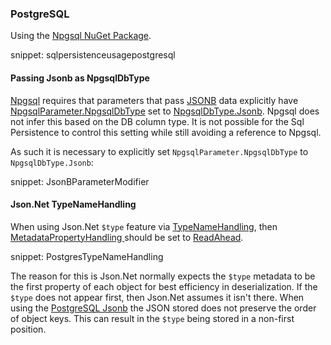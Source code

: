 
### PostgreSQL

Using the [Npgsql NuGet Package](https://www.nuget.org/packages/Npgsql/).

snippet: sqlpersistenceusagepostgresql


#### Passing Jsonb as NpgsqlDbType

[Npgsql](http://www.npgsql.org) requires that parameters that pass [JSONB](https://www.postgresql.org/docs/9.4/static/datatype-json.html) data explicitly have [NpgsqlParameter.NpgsqlDbType](http://www.npgsql.org/api/Npgsql.NpgsqlParameter.html#Npgsql_NpgsqlParameter_NpgsqlDbType) set to [Npgsql​Db​Type.Jsonb](http://www.npgsql.org/api/NpgsqlTypes.NpgsqlDbType.html). Npgsql does not infer this based on the DB column type. It is not possible for the Sql Persistence to control this setting while still avoiding a reference to Npgsql.

As such it is necessary to explicitly set `NpgsqlParameter.NpgsqlDbType` to `NpgsqlDbType.Jsonb`:

snippet: JsonBParameterModifier


#### Json.Net TypeNameHandling

When using Json.Net `$type` feature via [TypeNameHandling](https://www.newtonsoft.com/json/help/html/P_Newtonsoft_Json_JsonSerializerSettings_TypeNameHandling.htm), then [MetadataPropertyHandling ](https://www.newtonsoft.com/json/help/html/P_Newtonsoft_Json_JsonSerializerSettings_MetadataPropertyHandling.htm) should be set to [ReadAhead](https://www.newtonsoft.com/json/help/html/T_Newtonsoft_Json_MetadataPropertyHandling.htm).

snippet: PostgresTypeNameHandling

The reason for this is Json.Net normally expects the `$type` metadata to be the first property of each object for best efficiency in deserialization. If the `$type` does not appear first, then Json.Net assumes it isn't there. When using the [PostgreSQL Jsonb](https://www.postgresql.org/docs/9.4/static/datatype-json.html) the JSON stored does not preserve the order of object keys. This can result in the `$type` being stored in a non-first position.